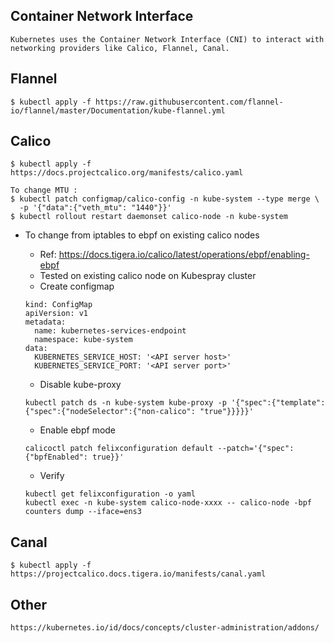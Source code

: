 ## Container Network Interface

```
Kubernetes uses the Container Network Interface (CNI) to interact with networking providers like Calico, Flannel, Canal.
```

## Flannel
```
$ kubectl apply -f https://raw.githubusercontent.com/flannel-io/flannel/master/Documentation/kube-flannel.yml
```

## Calico
```
$ kubectl apply -f https://docs.projectcalico.org/manifests/calico.yaml
```

```
To change MTU :
$ kubectl patch configmap/calico-config -n kube-system --type merge \
  -p '{"data":{"veth_mtu": "1440"}}'
$ kubectl rollout restart daemonset calico-node -n kube-system
```

- To change from iptables to ebpf on existing calico nodes
  - Ref: https://docs.tigera.io/calico/latest/operations/ebpf/enabling-ebpf
  - Tested on existing calico node on Kubespray cluster
  - Create configmap
  ```
  kind: ConfigMap
  apiVersion: v1
  metadata:
    name: kubernetes-services-endpoint
    namespace: kube-system
  data:
    KUBERNETES_SERVICE_HOST: '<API server host>'
    KUBERNETES_SERVICE_PORT: '<API server port>'
  ```

  - Disable kube-proxy
  ```
  kubectl patch ds -n kube-system kube-proxy -p '{"spec":{"template":{"spec":{"nodeSelector":{"non-calico": "true"}}}}}'
  ```

  - Enable ebpf mode
  ```
  calicoctl patch felixconfiguration default --patch='{"spec": {"bpfEnabled": true}}'
  ```

  - Verify
  ```
  kubectl get felixconfiguration -o yaml
  kubectl exec -n kube-system calico-node-xxxx -- calico-node -bpf counters dump --iface=ens3
  ```

## Canal
```
$ kubectl apply -f https://projectcalico.docs.tigera.io/manifests/canal.yaml
```

## Other
```
https://kubernetes.io/id/docs/concepts/cluster-administration/addons/
```

